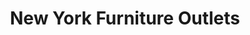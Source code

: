 ---
title: "New York Furniture Outlets"
url: /san-diego/new-york-furniture-outlets/
shop: furniture
---